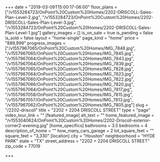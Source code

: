 +++
date = "2019-03-09T15:00:17-06:00"
floor_plans = ["/v1553284723/OnPoint%20Custom%20Homes/2202-DRISCOLL-Sales-Plan-Level-2.jpg", "/v1553284723/OnPoint%20Custom%20Homes/2202-DRISCOLL-Sales-Plan-Level-3.jpg", "/v1553284723/OnPoint%20Custom%20Homes/2202-DRISCOLL-Sales-Plan-Level-1.jpg"]
gallery_images = []
is_on_sale = true
is_pending = false
is_sold = false
layout = "home-single"
page_kind = "home"
price = "889,999"
progress_images = ["/v1557967065/OnPoint%20Custom%20Homes/IMG_7848.jpg", "/v1557967065/OnPoint%20Custom%20Homes/IMG_7845.jpg", "/v1557967064/OnPoint%20Custom%20Homes/IMG_7843.jpg", "/v1557967064/OnPoint%20Custom%20Homes/IMG_7839.jpg", "/v1557967065/OnPoint%20Custom%20Homes/IMG_7828.jpg", "/v1557967064/OnPoint%20Custom%20Homes/IMG_7823.jpg", "/v1557967060/OnPoint%20Custom%20Homes/IMG_7822.jpg", "/v1557967066/OnPoint%20Custom%20Homes/IMG_7820.jpg", "/v1557967064/OnPoint%20Custom%20Homes/IMG_7817.jpg", "/v1557967058/OnPoint%20Custom%20Homes/IMG_7815.jpg", "/v1557967057/OnPoint%20Custom%20Homes/IMG_7813.jpg", "/v1557967062/OnPoint%20Custom%20Homes/IMG_7805.jpg"]
slug = "/2202-driscoll"
title = "2202 + 2204 DRISCOLL STREET"
type = "page"
video_tour_link = ""
[featured_image]
alt_text = ""
home_featured_image = "/v1553040624/OnPoint%20Custom%20Homes/2202-Driscoll-exterior-corner2-evening.jpg"
[home_specifics]
bathrooms = 3.5
bedrooms = 4
description_of_home = ""
how_many_cars_garage = 2
lot_square_feet = ""
square_feet = "3,330"
[location]
city = "Houston"
neighboorhood = "HYDE PARK"
state = "TX"
street_address = "2202 + 2204 DRISCOLL STREET"
zip_code = 77019

+++

